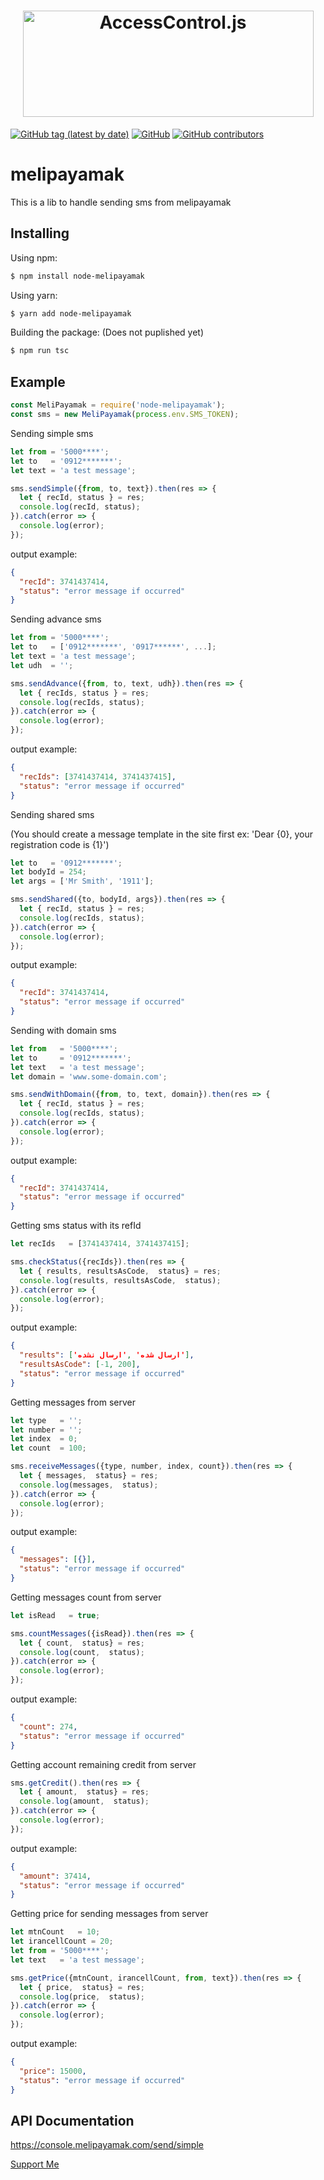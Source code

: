 <h1 align="center">
    <a href="https://github.com/hrashidi/melipayamak"><img width="465" height="170" src="https://raw.github.com/hrashidi/melipayamak/master/mp-logo.png" alt="AccessControl.js" /></a>
</h1>

[![GitHub tag (latest by date)](https://img.shields.io/github/v/tag/hrashidi/melipayamak)](https://github.com/hrashidi/melipayamak/releases/latest)
[![GitHub](https://img.shields.io/github/license/hrashidi/melipayamak)](LICENSE)
[![GitHub contributors](https://img.shields.io/github/contributors/hrashidi/melipayamak)](https://github.com/hrashidi/melipayamak/graphs/contributors)

# melipayamak

This is a lib to handle sending sms from melipayamak


## Installing

Using npm:
```bash
$ npm install node-melipayamak
```

Using yarn:
```bash
$ yarn add node-melipayamak
```

Building the package:
(Does not puplished yet)
```bash
$ npm run tsc
```

## Example
```js
const MeliPayamak = require('node-melipayamak');
const sms = new MeliPayamak(process.env.SMS_TOKEN);
```


Sending simple sms
```js
let from = '5000****';
let to   = '0912*******';
let text = 'a test message';

sms.sendSimple({from, to, text}).then(res => {
  let { recId, status } = res;
  console.log(recId, status);
}).catch(error => {
  console.log(error);
});
```
output example:
```json
{
  "recId": 3741437414,
  "status": "error message if occurred"
}
```


Sending advance sms
```js
let from = '5000****';
let to   = ['0912*******', '0917******', ...];
let text = 'a test message';
let udh  = '';

sms.sendAdvance({from, to, text, udh}).then(res => {
  let { recIds, status } = res;
  console.log(recIds, status);
}).catch(error => {
  console.log(error);
});
```
output example:
```json
{
  "recIds": [3741437414, 3741437415],
  "status": "error message if occurred"
}
```


Sending shared sms

(You should create a message template in the site first
ex: 'Dear {0}, your registration code is {1}')

```js
let to   = '0912*******';
let bodyId = 254;
let args = ['Mr Smith', '1911'];

sms.sendShared({to, bodyId, args}).then(res => {
  let { recId, status } = res;
  console.log(recIds, status);
}).catch(error => {
  console.log(error);
});
```
output example:
```json
{
  "recId": 3741437414,
  "status": "error message if occurred"
}
```


Sending with domain sms
```js
let from   = '5000****';
let to     = '0912*******';
let text   = 'a test message';
let domain = 'www.some-domain.com';

sms.sendWithDomain({from, to, text, domain}).then(res => {
  let { recId, status } = res;
  console.log(recIds, status);
}).catch(error => {
  console.log(error);
});
```
output example:
```json
{
  "recId": 3741437414,
  "status": "error message if occurred"
}
```


Getting sms status with its refId
```js
let recIds   = [3741437414, 3741437415];

sms.checkStatus({recIds}).then(res => {
  let { results, resultsAsCode,  status} = res;
  console.log(results, resultsAsCode,  status);
}).catch(error => {
  console.log(error);
});
```
output example:
```json
{
  "results": ['ارسال شده' ,'ارسال نشده'],
  "resultsAsCode": [-1, 200],
  "status": "error message if occurred"
}
```

Getting messages from server
```js
let type   = '';
let number = '';
let index  = 0;
let count  = 100;

sms.receiveMessages({type, number, index, count}).then(res => {
  let { messages,  status} = res;
  console.log(messages,  status);
}).catch(error => {
  console.log(error);
});
```
output example:
```json
{
  "messages": [{}],
  "status": "error message if occurred"
}
```

Getting messages count from server
```js
let isRead   = true;

sms.countMessages({isRead}).then(res => {
  let { count,  status} = res;
  console.log(count,  status);
}).catch(error => {
  console.log(error);
});
```
output example:
```json
{
  "count": 274,
  "status": "error message if occurred"
}
```


Getting account remaining credit from server
```js
sms.getCredit().then(res => {
  let { amount,  status} = res;
  console.log(amount,  status);
}).catch(error => {
  console.log(error);
});
```
output example:
```json
{
  "amount": 37414,
  "status": "error message if occurred"
}
```


Getting price for sending messages from server
```js
let mtnCount   = 10;
let irancellCount = 20;
let from = '5000****';
let text   = 'a test message';

sms.getPrice({mtnCount, irancellCount, from, text}).then(res => {
  let { price,  status} = res;
  console.log(price,  status);
}).catch(error => {
  console.log(error);
});
```
output example:
```json
{
  "price": 15000,
  "status": "error message if occurred"
}
```

## API Documentation
https://console.melipayamak.com/send/simple

[Support Me](https://hrashidi.github.io/support-me)